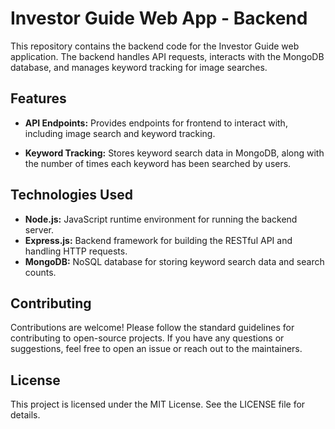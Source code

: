 # Investor Guide Web App - Backend

This repository contains the backend code for the Investor Guide web application. The backend handles API requests, interacts with the MongoDB database, and manages keyword tracking for image searches.

## Features

- **API Endpoints:** Provides endpoints for frontend to interact with, including image search and keyword tracking.

- **Keyword Tracking:** Stores keyword search data in MongoDB, along with the number of times each keyword has been searched by users.

## Technologies Used

- **Node.js:** JavaScript runtime environment for running the backend server.
- **Express.js:** Backend framework for building the RESTful API and handling HTTP requests.
- **MongoDB:** NoSQL database for storing keyword search data and search counts.

## Contributing

Contributions are welcome! Please follow the standard guidelines for contributing to open-source projects. If you have any questions or suggestions, feel free to open an issue or reach out to the maintainers.

## License

This project is licensed under the MIT License. See the LICENSE file for details.
